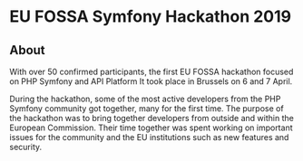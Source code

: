# EU FOSSA Symfony Hackathon 2019

## About

With over 50 confirmed participants, the first EU FOSSA hackathon focused on PHP Symfony and API Platform
It took place in Brussels on 6 and 7 April.

During the hackathon, some of the most active developers from the PHP Symfony community got together, many for the first time. The purpose of the hackathon was to bring together developers from outside and within the European Commission. Their time together was spent working on important issues for the community and the EU institutions such as new features and security.
